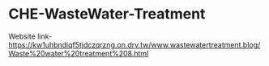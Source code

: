 # CHE-WasteWater-Treatment
Website link- https://kw1uhbndiqf5tjdczqrzng.on.drv.tw/www.wastewatertreatment.blog/Waste%20water%20treatment%208.html
